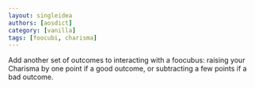 ```yaml
---
layout: singleidea
authors: [aosdict]
category: [vanilla]
tags: [foocubi, charisma]
---
```

Add another set of outcomes to interacting with a foocubus: raising your Charisma by one point if a good outcome, or subtracting a few points if a bad outcome.
